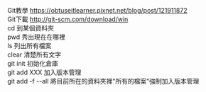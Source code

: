 Git教學		https://obtuseitlearner.pixnet.net/blog/post/121911872 <br>
Git下載		http://git-scm.com/download/win <br>
cd					到某個資料夾 <br>
pwd					秀出現在在哪裡 <br>
ls					列出所有檔案 <br>
clear				清楚所有文字 <br>
git init			初始化倉庫 <br>
git add XXX			加入版本管理 <br>
git add -f --all	將目前所在的資料夾裡"所有的檔案"強制加入版本管理 <br>

